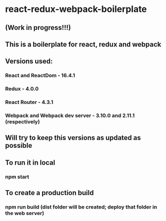 # react-redux-webpack-boilerplate

## (Work in progress!!!)
## This is a boilerplate for react, redux and webpack

## Versions used:
### React and ReactDom - 16.4.1
### Redux - 4.0.0
### React Router - 4.3.1
### Webpack and Webpack dev server - 3.10.0 and 2.11.1 (respectively)

## Will try to keep this versions as updated as possible

## To run it in local
### npm start

## To create a production build 
### npm run build (dist folder will be created; deploy that folder in the web server)
